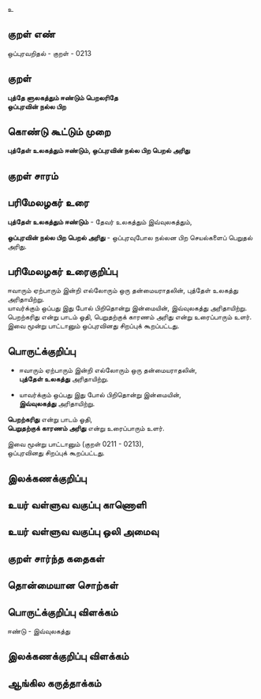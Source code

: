 உ

## குறள் எண் 

ஒப்புரவறிதல் - குறள் - 0213  

## குறள் 

**புத்தே ளுலகத்தும் ஈண்டும் பெறலரிதே  
ஒப்புரவின் நல்ல பிற**

## கொண்டு கூட்டும் முறை

**புத்தேள் உலகத்தும் ஈண்டும், ஒப்புரவின் நல்ல பிற பெறல் அரிது**  

## குறள் சாரம் 


## பரிமேலழகர் உரை

**புத்தேள் உலகத்தும் ஈண்டும்** - தேவர் உலகத்தும் இவ்வுலகத்தும்,  

**ஒப்புரவின் நல்ல பிற பெறல் அரிது** - ஒப்புரவுபோல நல்லன பிற செயல்களைப் பெறுதல் அரிது.  

## பரிமேலழகர் உரைகுறிப்பு   

ஈவாரும் ஏற்பாரும் இன்றி எல்லோரும் ஒரு தன்மையராதலின், புத்தேள் உலகத்து அரிதாயிற்று.  
யாவர்க்கும் ஒப்பது இது போல் பிறிதொன்று இன்மையின், இவ்வுலகத்து அரிதாயிற்று.  
பெறற்கரிது என்று பாடம் ஓதி, பெறுதற்குக் காரணம் அரிது என்று உரைப்பாரும் உளர்.  
இவை மூன்று பாட்டானும் ஒப்புரவினது சிறப்புக் கூறப்பட்டது.  

## பொருட்க்குறிப்பு 

* ஈவாரும் ஏற்பாரும் இன்றி எல்லோரும் ஒரு தன்மையராதலின்,  
**புத்தேள் உலகத்து** அரிதாயிற்று.  

* யாவர்க்கும் ஒப்பது இது போல் பிறிதொன்று இன்மையின்,  
**இவ்வுலகத்து** அரிதாயிற்று.  

**பெறற்கரிது** என்று பாடம் ஓதி,  
**பெறுதற்குக் காரணம் அரிது** என்று உரைப்பாரும் உளர்.  

இவை மூன்று பாட்டானும் (குறள் 0211 - 0213),  
ஒப்புரவினது சிறப்புக் கூறப்பட்டது.  

## இலக்கணக்குறிப்பு  


## உயர் வள்ளுவ வகுப்பு காணொளி


## உயர் வள்ளுவ வகுப்பு ஒலி அமைவு 

 
## குறள் சார்ந்த கதைகள் 


## தொன்மையான சொற்கள்


## பொருட்க்குறிப்பு விளக்கம்

ஈண்டு - இவ்வுலகத்து  

## இலக்கணக்குறிப்பு விளக்கம்


## ஆங்கில கருத்தாக்கம் 


